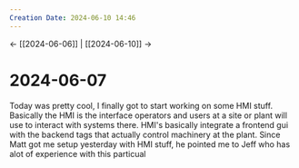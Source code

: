 ```yaml
---
Creation Date: 2024-06-10 14:46
---
```


<- [[2024-06-06]] | [[2024-06-10]]  ->

# 2024-06-07
Today was pretty cool, I finally got to start working on some HMI stuff. Basically the HMI is the interface operators and users at a site or plant will use to interact with systems there. HMI's basically integrate a frontend gui with the backend tags that actually control machinery at the plant. Since Matt got me setup yesterday with HMI stuff, he pointed me to Jeff who has alot of experience with this particual